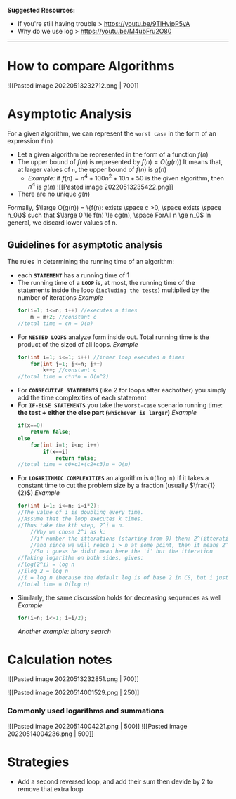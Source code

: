**Suggested Resources:**
- If you're still having trouble > https://youtu.be/9TlHvipP5yA
- Why do we use log > https://youtu.be/M4ubFru2O80
--- 
# How to compare Algorithms
![[Pasted image 20220513232712.png | 700]]

# Asymptotic Analysis
For a given algorithm, we can represent the `worst case` in the form of an expression `f(n)`

- Let a given algorithm be represented in the form of a function $f(n)$
- The upper bound of $f(n)$ is represented by $f(n)=O(g(n))$
	It means that, at larger values of `n`, the upper bound of $f(n)$ is $g(n)$
	- *Example:* if $f(n)=n^4+100n^2+10n+50$ is the given algorithm, then $n^4$ is $g(n)$
	  ![[Pasted image 20220513235422.png]]
- There are no unique $g(n)$

Formally, $\large O(g(n)) = \{f(n): exists \space c >0, \space exists \space n_0\}$ such that $\large 0 \le f(n) \le cg(n), \space ForAll n \ge n_0$
In general, we discard lower values of n.

## Guidelines for asymptotic analysis
The rules in determining the running time of an algorithm:
- each **`STATEMENT`** has a running time of 1
- The running time of a **`LOOP`** is, at most, the running time of the statements inside the loop (`including the tests`) multiplied by the number of iterations
  *Example*
	```c
	for(i=1; i<=n; i++) //executes n times
		m = m+2; //constant c
	//total time = cn = O(n)
	```
- For **`NESTED LOOPS`** analyze form inside out. Total running time is the product of the sized of all loops.
	*Example*
	```c
	for(int i=1; i<=1; i++) //inner loop executed n times
		for(int j=1; j<=n; j++)
			k++; //constant c
	//total time = c*n*n = O(n^2)
	```
- For **`CONSECUTIVE STATEMENTS`** (like 2 for loops after eachother) you simply add the time complexities of each statement	
- For **`IF-ELSE STATEMENTS`** you take the `worst-case` scenario running time: **the test + either the else part (`whichever is larger`)**
  *Example*
	```c
	if(x==0)
		return false;
	else
		for(int i=1; i<n; i++)
			if(x==i)
				return false;
	//total time = c0+c1+(c2+c3)n = O(n)
	```
- For **`LOGARITHMIC COMPLEXITIES`** an algorithm is `O(log n)` if it takes a constant time to cut the problem size by a fraction (usually $\frac{1}{2}$)
	*Example*
	```c
	for(int i=1; i<=n; i=i*2);
	//The value of i is doubling every time.
	//Assume that the loop executes k times. 
	//Thus take the kth step, 2^i = n.
		//Why we chose 2^i as k:
		//if number the itterations (starting from 0) then: 2^(itteration) = i
		//and since we will reach i > n at some point, then it means 2^(itteration where i > n)
		//So i guess he didnt mean here the 'i' but the itteration
	//Taking logarithm on both sides, gives:
	//log(2^i) = log n
	//ilog 2 = log n
	//i = log n (because the default log is of base 2 in CS, but i just found out that if we multiply by 3 we use log_3, it makes sense)
	//total time = O(log n)
	```
- Similarly, the same discussion holds for decreasing sequences as well
	*Example*
	```c
	for(i=n; i<=1; i=i/2);
	```
	*Another example: binary search*

# Calculation notes
![[Pasted image 20220513232851.png | 700]]

![[Pasted image 20220514001529.png | 250]]

### Commonly used logarithms and summations
![[Pasted image 20220514004221.png | 500]]
![[Pasted image 20220514004236.png | 500]]

# Strategies
- Add a second reversed loop, and add their sum then devide by 2 to remove that extra loop